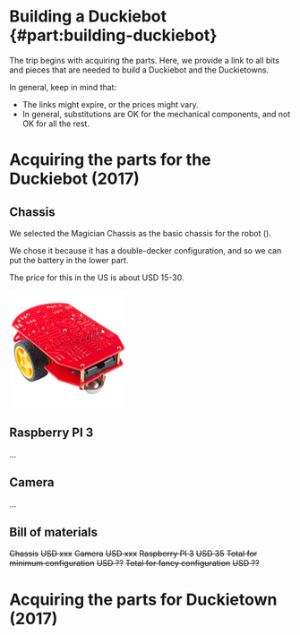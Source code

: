 # Building a Duckiebot {#part:building-duckiebot}

The trip begins with acquiring the parts. Here, we provide a link to all bits and pieces that
are needed to build a Duckiebot and the Duckietowns.

In general, keep in mind that:

- The links might expire, or the prices might vary.
- In general, substitutions are OK for the mechanical components,
  and not OK for all the rest.

# Acquiring the parts for the Duckiebot (2017)

## Chassis


We selected the Magician Chassis  as the basic chassis for the robot ([](#fig:magician_chassis)).

We chose it because it has a double-decker configuration, and so
we can put the battery in the lower part.

The price for this in the US is about USD 15-30.

<div figure-id="fig:magician_chassis" figure-caption="The Magician Chassis">
     <img src="magician_chassis.jpg" style='width: 15em'/>
</div>


## Raspberry PI 3

...

## Camera

...

## Bill of materials 

<col2>
    <s>Chassis</s> <s>USD xxx</s>
    <s>Camera</s> <s>USD xxx</s>
    <s>Raspberry PI 3</s> <s>USD 35</s>
    <s>Total for minimum configuration</s> <s>USD ??</s>
    <s>Total for fancy configuration</s> <s>USD ??</s>
</col2>


# Acquiring the parts for Duckietown (2017)
